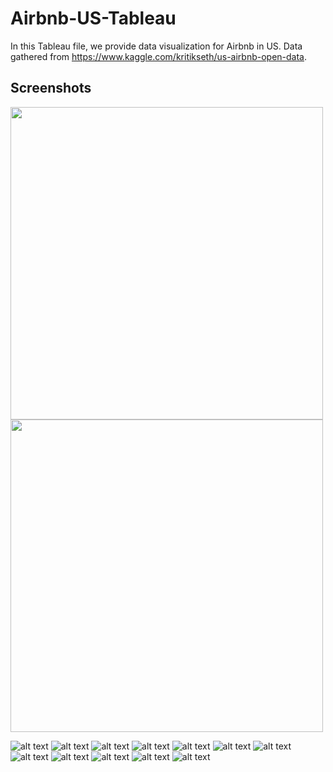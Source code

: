 # Airbnb-US-Tableau
In this Tableau file, we provide data visualization for Airbnb in US. 
Data gathered from https://www.kaggle.com/kritikseth/us-airbnb-open-data. 

## Screenshots

<p float="left">
  <img src="/screenshots/1.png" width="500" />
  <img src="/screenshots/2.png" width="500" /> 
</p>

![alt text](https://github.com/yizhuangpeng/Airbnb-US-Tableau/blob/master/screenshots/1.png)
![alt text](https://github.com/yizhuangpeng/Airbnb-US-Tableau/blob/master/screenshots/2.png)
![alt text](https://github.com/yizhuangpeng/Airbnb-US-Tableau/blob/master/screenshots/3.png)
![alt text](https://github.com/yizhuangpeng/Airbnb-US-Tableau/blob/master/screenshots/4.png)
![alt text](https://github.com/yizhuangpeng/Airbnb-US-Tableau/blob/master/screenshots/5.png)
![alt text](https://github.com/yizhuangpeng/Airbnb-US-Tableau/blob/master/screenshots/6.png)
![alt text](https://github.com/yizhuangpeng/Airbnb-US-Tableau/blob/master/screenshots/7.png)
![alt text](https://github.com/yizhuangpeng/Airbnb-US-Tableau/blob/master/screenshots/8.png)
![alt text](https://github.com/yizhuangpeng/Airbnb-US-Tableau/blob/master/screenshots/9.png)
![alt text](https://github.com/yizhuangpeng/Airbnb-US-Tableau/blob/master/screenshots/10.png)
![alt text](https://github.com/yizhuangpeng/Airbnb-US-Tableau/blob/master/screenshots/11.png)
![alt text](https://github.com/yizhuangpeng/Airbnb-US-Tableau/blob/master/screenshots/12.png)

